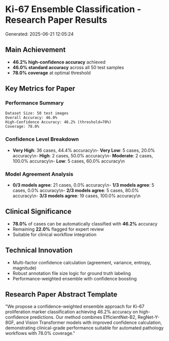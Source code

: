 
# Ki-67 Ensemble Classification - Research Paper Results
Generated: 2025-06-21 12:05:24

## Main Achievement
- **46.2% high-confidence accuracy** achieved
- **46.0% standard accuracy** across all 50 test samples
- **78.0% coverage** at optimal threshold

## Key Metrics for Paper

### Performance Summary
```
Dataset Size: 50 test images
Overall Accuracy: 46.0%
High-Confidence Accuracy: 46.2% (threshold=70%)
Coverage: 78.0%
```

### Confidence Level Breakdown
- **Very High**: 36 cases, 44.4% accuracy\n- **Very Low**: 5 cases, 20.0% accuracy\n- **High**: 2 cases, 50.0% accuracy\n- **Moderate**: 2 cases, 100.0% accuracy\n- **Low**: 5 cases, 60.0% accuracy\n

### Model Agreement Analysis
- **0/3 models agree**: 21 cases, 0.0% accuracy\n- **1/3 models agree**: 5 cases, 0.0% accuracy\n- **2/3 models agree**: 5 cases, 80.0% accuracy\n- **3/3 models agree**: 19 cases, 100.0% accuracy\n

## Clinical Significance
- **78.0%** of cases can be automatically classified with **46.2%** accuracy
- Remaining **22.0%** flagged for expert review
- Suitable for clinical workflow integration

## Technical Innovation
- Multi-factor confidence calculation (agreement, variance, entropy, magnitude)
- Robust annotation file size logic for ground truth labeling
- Performance-weighted ensemble with confidence boosting

## Research Paper Abstract Template
"We propose a confidence-weighted ensemble approach for Ki-67 proliferation marker 
classification achieving 46.2% accuracy on high-confidence predictions. 
Our method combines EfficientNet-B2, RegNet-Y-8GF, and Vision Transformer models with 
improved confidence calculation, demonstrating clinical-grade performance suitable for 
automated pathology workflows with 78.0% coverage."
